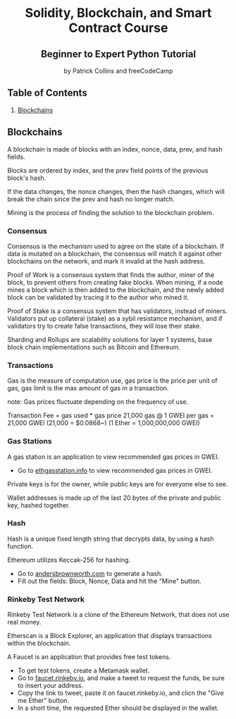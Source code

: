 <div align="center">
<h1>Solidity, Blockchain, and Smart Contract Course</h1>
<h2>Beginner to Expert Python Tutorial</h2>
<p>by Patrick Collins and freeCodeCamp</p>
</div>

## Table of Contents
1. [Blockchains](#blockchain)


## Blockchains

A blockchain is made of blocks with an index, nonce, data, prev, and hash fields.

Blocks are ordered by index, and the prev field points of the previous block's hash.

If the data changes, the nonce changes, then the hash changes, which will break the chain since the prev and hash no longer match.

Mining is the process of finding the solution to the blockchain problem.

### Consensus

Consensus is the mechanism used to agree on the state of a blockchain. If data is mutated on a blockchain, the consensus will match it against other blockchains on the network, and mark it invalid at the hash address.

Proof of Work is a consensus system that finds the author, miner of the block, to prevent others from creating fake blocks. When mining, if a node mines a block which is then added to the blockchain, and the newly added block can be validated by tracing it to the author who mined it.

Proof of Stake is a consensus system that has validators, instead of miners. Validators put up collateral (stake) as a sybil resistance mechanism, and if validators try to create false transactions, they will lose their stake.

Sharding and Rollups are scalability solutions for layer 1 systems, base block chain implementations such as Bitcoin and Ethereum.

### Transactions

Gas is the measure of computation use, gas price is the price per unit of gas, gas limit is the max amount of gas in a transaction.

note: Gas prices fluctuate depending on the frequency of use.

Transaction Fee = gas used * gas price
21,000 gas @ 1 GWEI per gas = 21,000 GWEI
(21,000 = $0.0868~)
(1 Ether = 1,000,000,000 GWEI)

### Gas Stations

A gas station is an application to view recommended gas prices in GWEI.

   - Go to [ethgasstation.info](https://ethgasstation.info) to view recommended gas prices in GWEI.

Private keys is for the owner, while public keys are for everyone else to see.

Wallet addresses is made up of the last 20 bytes of the private and public key, hashed together.

### Hash

Hash is a unique fixed length string that decrypts data, by using a hash function.

Ethereum utilizes Keccak-256 for hashing.

   - Go to [andersbrownworth.com](https://andersbrownworth.com/blockchain/block) to generate a hash.
   - Fill out the fields: Block, Nonce, Data and hit the "Mine" button.

### Rinkeby Test Network

Rinkeby Test Network is a clone of the Ethereum Network, that does not use real money.

Etherscan is a Block Explorer, an application that displays transactions within the blockchain.

A Faucet is an application that provides free test tokens.

   - To get test tokens, create a Metamask wallet.
   - Go to [faucet.rinkeby.io](https://faucet.rinkeby.io), and make a tweet to request the funds, be sure to insert your address.
   - Copy the link to tweet, paste it on faucet.rinkeby.io, and clicn the "Give me Ether" button.
   - In a short time, the requested Ether should be displayed in the wallet.


